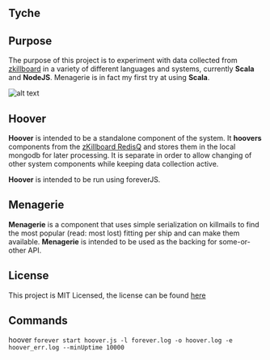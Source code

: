 ## Tyche

## Purpose

The purpose of this project is to experiment with data collected from [zkillboard](https://zkillboard.com) in a variety of different
languages and systems, currently **Scala** and **NodeJS**. Menagerie is in fact my first try at using **Scala**.

![alt text](http://media.marketwire.com/attachments/201004/589216_Hoover_3D_6in.jpg "Hoover Icon")
## Hoover

**Hoover** is intended to be a standalone component of the system.
It **hoovers** components from the [zKillboard RedisQ](https://github.com/zKillboard/RedisQ) and stores them in the local mongodb for later processing.
It is separate in order to allow changing of other system components while keeping data collection active.

**Hoover** is intended to be run using foreverJS.

## Menagerie

**Menagerie** is a component that uses simple serialization on killmails to find the most popular (read: most lost) fitting per ship
and can make them available. **Menagerie** is intended to be used as the backing for some-or-other API.

## License

This project is MIT Licensed, the license can be found [here](LICENSE)

## Commands

hoover `forever start hoover.js -l forever.log -o hoover.log -e hoover_err.log --minUptime 10000`
